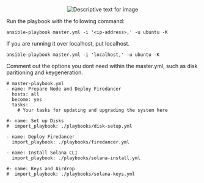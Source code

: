 <p align="center">
  <img src="https://miro.medium.com/v2/resize:fit:4800/format:webp/1*yYAypHYu_kEGbc-BreWzkw.png" alt="Descriptive text for image">
</p>

Run the playbook with the following command:

```shell
ansible-playbook master.yml -i '<ip-address>,' -u ubuntu -K
```

If you are running it over localhost, put localhost.

```shell
ansible-playbook master.yml -i 'localhost,' -u ubuntu -K
```

Comment out the options you dont need within the master.yml, such as disk paritioning and keygeneration.

```
# master-playbook.yml
- name: Prepare Node and Deploy Firedancer
  hosts: all
  become: yes
  tasks:
    # Your tasks for updating and upgrading the system here

#- name: Set up Disks
#  import_playbook: ./playbooks/disk-setup.yml

- name: Deploy Firedancer
  import_playbook: ./playbooks/firedancer.yml

- name: Install Solana CLI
  import_playbook: ./playbooks/solana-install.yml

#- name: Keys and Airdrop
#  import_playbook: ./playbooks/solana-keys.yml
```
